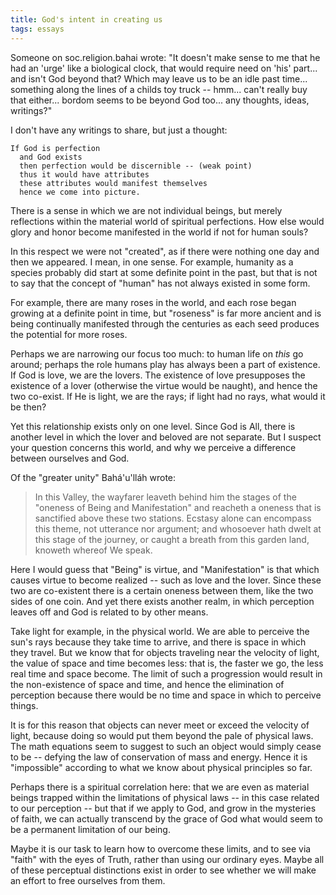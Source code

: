 ```yaml
---
title: God's intent in creating us
tags: essays
---
```


Someone on soc.religion.bahai wrote: "It doesn't make sense to me that
he had an 'urge' like a biological clock, that would require need on
'his' part... and isn't God beyond that?  Which may leave us to be an
idle past time... something along the lines of a childs toy truck --
hmm... can't really buy that either... bordom seems to be beyond God
too... any thoughts, ideas, writings?"

I don't have any writings to share, but just a thought:

    If God is perfection
      and God exists
      then perfection would be discernible -- (weak point)
      thus it would have attributes
      these attributes would manifest themselves
      hence we come into picture.

There is a sense in which we are not individual beings, but merely
reflections within the material world of spiritual perfections.  How
else would glory and honor become manifested in the world if not for
human souls?

In this respect we were not "created", as if there were nothing one day
and then we appeared.  I mean, in one sense.  For example, humanity as a
species probably did start at some definite point in the past, but that
is not to say that the concept of "human" has not always existed in some
form.

For example, there are many roses in the world, and each rose began
growing at a definite point in time, but "roseness" is far more ancient
and is being continually manifested through the centuries as each seed
produces the potential for more roses.

Perhaps we are narrowing our focus too much: to human life on *this* go
around; perhaps the role humans play has always been a part of
existence.  If God is love, we are the lovers.  The existence of love
presupposes the existence of a lover (otherwise the virtue would be
naught), and hence the two co-exist.  If He is light, we are the rays;
if light had no rays, what would it be then?

Yet this relationship exists only on one level.  Since God is All, there
is another level in which the lover and beloved are not separate.  But I
suspect your question concerns this world, and why we perceive a
difference between ourselves and God.

Of the "greater unity" Bahá'u'lláh wrote:

> In this Valley, the wayfarer leaveth behind him the stages of the
> "oneness of Being and Manifestation" and reacheth a oneness that is
> sanctified above these two stations.  Ecstasy alone can encompass this
> theme, not utterance nor argument; and whosoever hath dwelt at this
> stage of the journey, or caught a breath from this garden land,
> knoweth whereof We speak.

Here I would guess that "Being" is virtue, and "Manifestation" is that
which causes virtue to become realized -- such as love and the lover.
Since these two are co-existent there is a certain oneness between them,
like the two sides of one coin.  And yet there exists another realm, in
which perception leaves off and God is related to by other means.

Take light for example, in the physical world.  We are able to perceive
the sun's rays because they take time to arrive, and there is space in
which they travel.  But we know that for objects traveling near the
velocity of light, the value of space and time becomes less: that is,
the faster we go, the less real time and space become.  The limit of
such a progression would result in the non-existence of space and time,
and hence the elimination of perception because there would be no time
and space in which to perceive things.

It is for this reason that objects can never meet or exceed the velocity
of light, because doing so would put them beyond the pale of physical
laws.  The math equations seem to suggest to such an object would simply
cease to be -- defying the law of conservation of mass and energy.
Hence it is "impossible" according to what we know about physical
principles so far.

Perhaps there is a spiritual correlation here: that we are even as
material beings trapped within the limitations of physical laws -- in
this case related to our perception -- but that if we apply to God, and
grow in the mysteries of faith, we can actually transcend by the grace
of God what would seem to be a permanent limitation of our being.

Maybe it is our task to learn how to overcome these limits, and to see
via "faith" with the eyes of Truth, rather than using our ordinary eyes.
Maybe all of these perceptual distinctions exist in order to see whether
we will make an effort to free ourselves from them.


